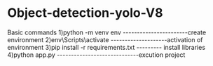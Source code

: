 # Object-detection-yolo-V8


 Basic commands 
 1)python -m venv env -----------------------create environment
 2)env\Scripts\activate --------------------activation of environment
 3)pip install -r requirements.txt --------- install libraries
 4)python app.py -----------------------------excution project 
